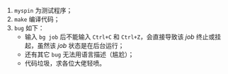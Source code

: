 1. `myspin` 为测试程序；
2. `make` 编译代码；
3. `bug` 如下：
   - 输入 `bg job` 后不能输入 `Ctrl+C` 和  `Ctrl+Z`，会直接导致该 *job* 终止或挂起，虽然该 *job* 状态是在后台运行；
   - 还有其它 `bug` 无法用语言描述（尴尬）；
   - 代码垃圾，求各位大佬轻喷。
